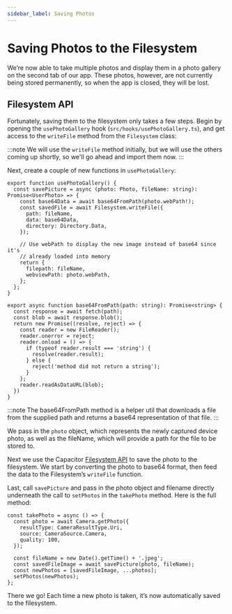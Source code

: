 ```yaml
---
sidebar_label: Saving Photos
---
```


# Saving Photos to the Filesystem

We’re now able to take multiple photos and display them in a photo gallery on the second tab of our app. These photos, however, are not currently being stored permanently, so when the app is closed, they will be lost.

## Filesystem API

Fortunately, saving them to the filesystem only takes a few steps. Begin by opening the `usePhotoGallery` hook (`src/hooks/usePhotoGallery.ts`), and get access to the `writeFile` method from the `Filesystem` class:

:::note
We will use the `writeFile` method initially, but we will use the others coming up shortly, so we'll go ahead and import them now.
:::

Next, create a couple of new functions in `usePhotoGallery`:

```tsx
export function usePhotoGallery() {
  const savePicture = async (photo: Photo, fileName: string): Promise<UserPhoto> => {
    const base64Data = await base64FromPath(photo.webPath!);
    const savedFile = await Filesystem.writeFile({
      path: fileName,
      data: base64Data,
      directory: Directory.Data,
    });

    // Use webPath to display the new image instead of base64 since it's
    // already loaded into memory
    return {
      filepath: fileName,
      webviewPath: photo.webPath,
    };
  };
}

export async function base64FromPath(path: string): Promise<string> {
  const response = await fetch(path);
  const blob = await response.blob();
  return new Promise((resolve, reject) => {
    const reader = new FileReader();
    reader.onerror = reject;
    reader.onload = () => {
      if (typeof reader.result === 'string') {
        resolve(reader.result);
      } else {
        reject('method did not return a string');
      }
    };
    reader.readAsDataURL(blob);
  })
}
```

:::note
The base64FromPath method is a helper util that downloads a file from the supplied path and returns a base64 representation of that file.
:::

We pass in the `photo` object, which represents the newly captured device photo, as well as the fileName, which will provide a path for the file to be stored to.

Next we use the Capacitor [Filesystem API](https://capacitor.ionicframework.com/docs/apis/filesystem) to save the photo to the filesystem. We start by converting the photo to base64 format, then feed the data to the Filesystem’s `writeFile` function.

Last, call `savePicture` and pass in the photo object and filename directly underneath the call to `setPhotos` in the `takePhoto` method. Here is the full method:

```tsx
const takePhoto = async () => {
  const photo = await Camera.getPhoto({
    resultType: CameraResultType.Uri,
    source: CameraSource.Camera,
    quality: 100,
  });

  const fileName = new Date().getTime() + '.jpeg';
  const savedFileImage = await savePicture(photo, fileName);
  const newPhotos = [savedFileImage, ...photos];
  setPhotos(newPhotos);
};
```

There we go! Each time a new photo is taken, it’s now automatically saved to the filesystem.
